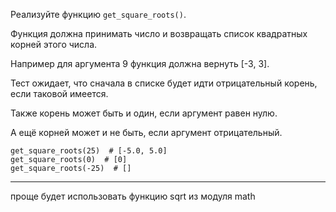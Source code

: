 Реализуйте функцию `get_square_roots()`. 

Функция должна принимать число и возвращать список квадратных корней этого числа. 

Например для аргумента 9 функция должна вернуть [-3, 3]. 

Тест ожидает, что сначала в списке будет идти отрицательный корень, если таковой имеется. 

Также корень может быть и один, если аргумент равен нулю. 

А ещё корней может и не быть, если аргумент отрицательный.

    get_square_roots(25)  # [-5.0, 5.0]
    get_square_roots(0)  # [0]
    get_square_roots(-25)  # []
***
проще будет использовать функцию sqrt из модуля math